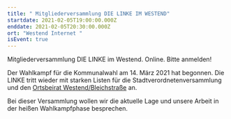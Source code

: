 ```yaml
---
title: " Mitgliederversammlung DIE LINKE IM WESTEND"
startdate: 2021-02-05T19:00:00.000Z
enddate: 2021-02-05T20:30:00.000Z
ort: "Westend Internet "
isEvent: true
---
```

Mitgliederversammlung DIE LINKE im Westend. Online. Bitte anmelden!

Der Wahlkampf für die Kommunalwahl am 14. März 2021 hat begonnen. Die LINKE tritt wieder mit starken Listen für die Stadtverordnetenversammlung und den [Ortsbeirat Westend/Bleichstraße](https://www.linke-im-westend.de/groups/lobm) an.

Bei dieser Versammlung wollen wir die aktuelle Lage und unsere Arbeit in der heißen Wahlkampfphase besprechen.